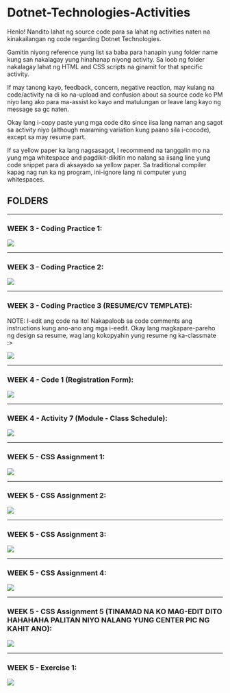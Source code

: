 # Dotnet-Technologies-Activities

Henlo! Nandito lahat ng source code para sa lahat ng activities naten na kinakailangan ng code regarding Dotnet Technologies.

Gamitin niyong reference yung list sa baba para hanapin yung folder name kung san nakalagay yung hinahanap niyong activity. Sa loob ng folder nakalagay 
lahat ng HTML and CSS scripts na ginamit for that specific activity.

If may tanong kayo, feedback, concern, negative reaction, may kulang na code/activity na di ko na-upload and confusion 
about sa source code ko PM niyo lang ako para ma-assist ko kayo and matulungan or leave lang kayo ng message sa gc naten.

Okay lang i-copy paste yung mga code dito since iisa lang naman ang sagot sa activity niyo (although maraming variation kung paano sila i-cocode), except
sa may resume part.

If sa yellow paper ka lang nagsasagot, I recommend na tanggalin mo na yung mga whitespace and pagdikit-dikitin mo nalang sa iisang line yung code snippet
para di aksayado sa yellow paper. Sa traditional compiler kapag nag run ka ng program, ini-ignore lang ni computer yung whitespaces.

## FOLDERS

***

### WEEK 3 - Coding Practice 1:

![](https://imgur.com/zIrp6Iu.png)

***

### WEEK 3 - Coding Practice 2:

![](https://imgur.com/B7HF0Tv.png)

***

### WEEK 3 - Coding Practice 3 (RESUME/CV TEMPLATE):

NOTE: I-edit ang code na ito! Nakapaloob sa code comments ang instructions kung ano-ano ang mga i-eedit.
Okay lang magkapare-pareho ng design sa resume, wag lang kokopyahin yung resume ng ka-classmate :>

![](https://imgur.com/jRNQ4Su.png)

***

### WEEK 4 - Code 1 (Registration Form):

![](https://imgur.com/3gJ30kt.png)

***

### WEEK 4 - Activity 7 (Module - Class Schedule):

![](https://imgur.com/T2nOpAJ.png)

***

### WEEK 5 - CSS Assignment 1:

![](https://imgur.com/2OBNwov.png)

***

### WEEK 5 - CSS Assignment 2:

![](https://imgur.com/R1BvNNv.png)

***

### WEEK 5 - CSS Assignment 3:

![](https://imgur.com/NnR9P5p.png)

***

### WEEK 5 - CSS Assignment 4:

![](https://imgur.com/rxiRsIN.png)

***

### WEEK 5 - CSS Assignment 5 (TINAMAD NA KO MAG-EDIT DITO HAHAHAHA PALITAN NIYO NALANG YUNG CENTER PIC NG KAHIT ANO):

![](https://imgur.com/cLmJmHq.png)

***

### WEEK 5 - Exercise 1:

![](https://imgur.com/vAlQgdD.png)
